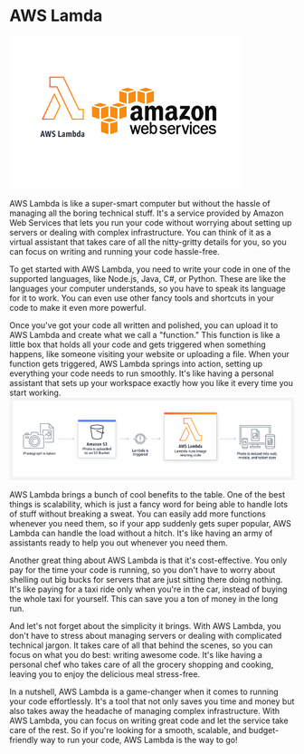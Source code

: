 # AWS Lamda
<img src ="https://github.com/Lourdez/images/blob/main/testing%20MD/aws-lambda-logo.drawio.png">

AWS Lambda is like a super-smart computer but without the hassle of managing all the boring technical stuff. It's a service provided by Amazon Web Services that lets you run your code without worrying about setting up servers or dealing with complex infrastructure. You can think of it as a virtual assistant that takes care of all the nitty-gritty details for you, so you can focus on writing and running your code hassle-free.

To get started with AWS Lambda, you need to write your code in one of the supported languages, like Node.js, Java, C#, or Python. These are like the languages your computer understands, so you have to speak its language for it to work. You can even use other fancy tools and shortcuts in your code to make it even more powerful.

Once you've got your code all written and polished, you can upload it to AWS Lambda and create what we call a "function." This function is like a little box that holds all your code and gets triggered when something happens, like someone visiting your website or uploading a file. When your function gets triggered, AWS Lambda springs into action, setting up everything your code needs to run smoothly. It's like having a personal assistant that sets up your workspace exactly how you like it every time you start working.
<img src ="https://github.com/Lourdez/images/blob/main/testing%20MD/product-page-diagram_Lambda-RealTimeFileProcessing.a59577de4b6471674a540b878b0b684e0249a18c.png">

AWS Lambda brings a bunch of cool benefits to the table. One of the best things is scalability, which is just a fancy word for being able to handle lots of stuff without breaking a sweat. You can easily add more functions whenever you need them, so if your app suddenly gets super popular, AWS Lambda can handle the load without a hitch. It's like having an army of assistants ready to help you out whenever you need them.

Another great thing about AWS Lambda is that it's cost-effective. You only pay for the time your code is running, so you don't have to worry about shelling out big bucks for servers that are just sitting there doing nothing. It's like paying for a taxi ride only when you're in the car, instead of buying the whole taxi for yourself. This can save you a ton of money in the long run.

And let's not forget about the simplicity it brings. With AWS Lambda, you don't have to stress about managing servers or dealing with complicated technical jargon. It takes care of all that behind the scenes, so you can focus on what you do best: writing awesome code. It's like having a personal chef who takes care of all the grocery shopping and cooking, leaving you to enjoy the delicious meal stress-free.

In a nutshell, AWS Lambda is a game-changer when it comes to running your code effortlessly. It's a tool that not only saves you time and money but also takes away the headache of managing complex infrastructure. With AWS Lambda, you can focus on writing great code and let the service take care of the rest. So if you're looking for a smooth, scalable, and budget-friendly way to run your code, AWS Lambda is the way to go!
